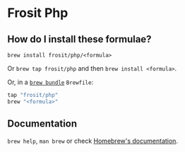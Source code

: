 # Frosit Php

## How do I install these formulae?

`brew install frosit/php/<formula>`

Or `brew tap frosit/php` and then `brew install <formula>`.

Or, in a [`brew bundle`](https://github.com/Homebrew/homebrew-bundle) `Brewfile`:

```ruby
tap "frosit/php"
brew "<formula>"
```

## Documentation

`brew help`, `man brew` or check [Homebrew's documentation](https://docs.brew.sh).
